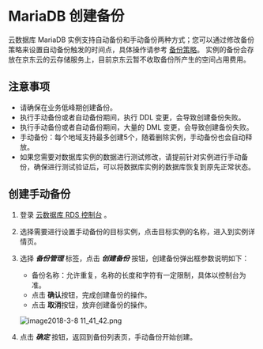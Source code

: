 # MariaDB 创建备份
云数据库 MariaDB 实例支持自动备份和手动备份两种方式；您可以通过修改备份策略来设置自动备份触发的时间点，具体操作请参考 [备份策略](../Backup-Policy/MariaDB-Backup-Policy.md)。
实例的备份会存放在京东云的云存储服务上，目前京东云暂不收取备份所产生的空间占用费用。

## 注意事项
* 请确保在业务低峰期创建备份。
* 执行手动备份或者自动备份期间，执行 DDL 变更，会导致创建备份失败。
* 执行手动备份或者自动备份期间，大量的 DML 变更，会导致创建备份失败。
* 手动备份：每个地域支持最多创建5个，随着删除实例，手动备份也会自动释放。
* 如果您需要对数据库实例的数据进行测试修改，请提前针对实例进行手动备份，确保进行测试验证后，可以将数据库实例的数据库恢复到原先正常状态。

## 创建手动备份
1. 登录 [云数据库 RDS 控制台](https://rds-console.jdcloud.com/database) 。
2. 选择需要进行设置手动备份的目标实例，点击目标实例的名称，进入到实例详情页。
3. 选择 ***备份管理*** 标签，点击 ***创建备份*** 按钮，创建备份弹出框参数说明如下：
    * 备份名称：允许重复，名称的长度和字符有一定限制，具体以控制台为准。
    * 点击 **确认**按钮，完成创建备份的操作。
    * 点击 **取消**按钮，放弃创建备份的操作。

    ![image2018-3-8 11_41_42.png](https://img1.jcloudcs.com/cms/b11d4a53-6117-4db5-9254-144b92f2322520180308115433.png)

4. 点击 ***确定*** 按钮，返回到备份列表页，手动备份开始创建。
